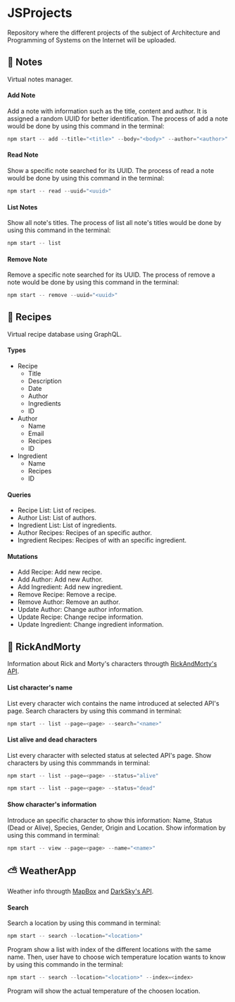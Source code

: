 # JSProjects
Repository where the different projects of the subject of Architecture and Programming of Systems on the Internet will be uploaded.
## 📝 Notes
Virtual notes manager.
#### Add Note
Add a note with information such as the title, content and author. It is assigned a random UUID for better identification. The process of add a note would be done by using this command in the terminal:
```js
npm start -- add --title="<title>" --body="<body>" --author="<author>"
```
#### Read Note
Show a specific note searched for its UUID.
The process of read a note would be done by using this command in the terminal:
```js
npm start -- read --uuid="<uuid>"
```
#### List Notes
Show all note's titles.
The process of list all note's titles would be done by using this command in the terminal:
```js
npm start -- list
```
#### Remove Note
Remove a specific note searched for its UUID.
The process of remove a note would be done by using this command in the terminal:
```js
npm start -- remove --uuid="<uuid>"
```
## 🍳 Recipes
Virtual recipe database using GraphQL.
#### Types
- Recipe
    - Title
    - Description
    - Date
    - Author
    - Ingredients
    - ID
- Author
    - Name
    - Email
    - Recipes
    - ID
- Ingredient
    - Name
    - Recipes
    - ID
#### Queries
- Recipe List: List of recipes.
- Author List: List of authors.
- Ingredient List: List of ingredients.
- Author Recipes: Recipes of an specific author.
- Ingredient Recipes: Recipes of with an specific ingredient.
#### Mutations
- Add Recipe: Add new recipe.
- Add Author: Add new Author.
- Add Ingredient: Add new ingredient.
- Remove Recipe: Remove a recipe.
- Remove Author: Remove an author.
- Update Author: Change author information.
- Update Recipe: Change recipe information.
- Update Ingredient: Change ingredient information.
## 🥒 RickAndMorty
Information about Rick and Morty's characters througth [RickAndMorty's API](https://rickandmortyapi.com/).
#### List character's name
List every character wich contains the name introduced at selected API's page.
Search characters by using this command in terminal:
```js
npm start -- list --page=<page> --search="<name>"
```
#### List alive and dead characters
List every character with selected status at selected API's page.
Show characters by using this commmands in terminal:
```js
npm start -- list --page=<page> --status="alive"
```
```js
npm start -- list --page=<page> --status="dead"
```
#### Show character's information
Introduce an specific character to show this information: Name, Status (Dead or Alive), Species, Gender, Origin and Location.
Show information by using this command in terminal:
```js
npm start -- view --page=<page> --name="<name>"
```
## ⛅ WeatherApp
Weather info througth [MapBox](https://docs.mapbox.com/api/search/#geocoding) and [DarkSky's API](https://darksky.net/dev).
#### Search
Search a location by using this command in terminal:
```js
npm start -- search --location="<location>"
```
Program show a list with index of the different locations with the same name.
Then, user have to choose wich temperature location wants to know by using this commando in the terminal:
```js
npm start -- search --location="<location>" --index=<index>
```
Program will show the actual temperature of the choosen location.

